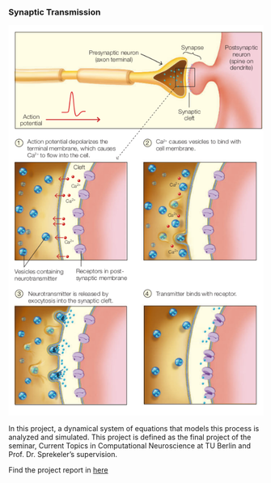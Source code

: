 ### Synaptic Transmission
![alt text](https://github.com/Erfan7bt/neurotransmitter_release_modelling/blob/main/Figs/Screenshot%20from%202024-02-13%2014-59-03.png?raw=true) 

In this project, a dynamical system of equations that models this
process is analyzed and simulated.
This project is defined as the final project of the seminar, Current Topics in Computational Neuroscience at TU
Berlin and Prof. Dr. Sprekeler’s supervision.

Find the project report in [here](https://github.com/Erfan7bt/neurotransmitter_release_modelling/blob/main/Current_Topics_in_Computational_Neuroscience_Final_Project%20(1).pdf)
